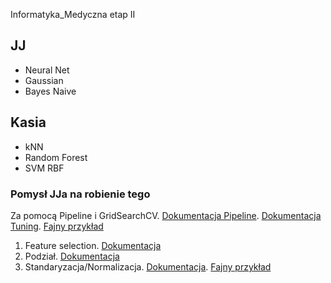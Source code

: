 Informatyka_Medyczna etap II
## JJ
* Neural Net
* Gaussian
* Bayes Naive
## Kasia
* kNN
* Random Forest
* SVM RBF
### Pomysł JJa na robienie tego
Za pomocą Pipeline i GridSearchCV. [Dokumentacja Pipeline](https://scikit-learn.org/stable/modules/generated/sklearn.pipeline.Pipeline.html). [Dokumentacja Tuning](https://scikit-learn.org/stable/modules/grid_search.html). [Fajny przykład](https://scikit-learn.org/stable/tutorial/statistical_inference/putting_together.html)
1. Feature selection. [Dokumentacja](https://scikit-learn.org/stable/modules/feature_selection.html)
2. Podział. [Dokumentacja](https://scikit-learn.org/stable/modules/generated/sklearn.model_selection.train_test_split.html)
3. Standaryzacja/Normalizacja. [Dokumentacja](https://scikit-learn.org/stable/modules/generated/sklearn.preprocessing.StandardScaler.html). [Fajny przykład](https://scikit-learn.org/stable/auto_examples/preprocessing/plot_scaling_importance.html#sphx-glr-auto-examples-preprocessing-plot-scaling-importance-py) 
